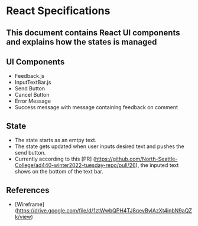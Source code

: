 # React Specifications

## This document contains React UI components and explains how the states is managed

## UI Components
- Feedback.js
- InputTextBar.js
- Send Button
- Cancel Button
- Error Message
- Success message with message containing feedback on comment

## State
- The state starts as an emtpy text. 
- The state gets updated when user inputs desired text and pushes the send button.
- Currently according to this [PR] (https://github.com/North-Seattle-College/ad440-winter2022-tuesday-repo/pull/26), the inputed text shows on the bottom of the text bar. 


## References
- [Wireframe] (https://drive.google.com/file/d/1ztWwbQPH4TJ8qevBvlAzXt4inbN9aQZk/view)
